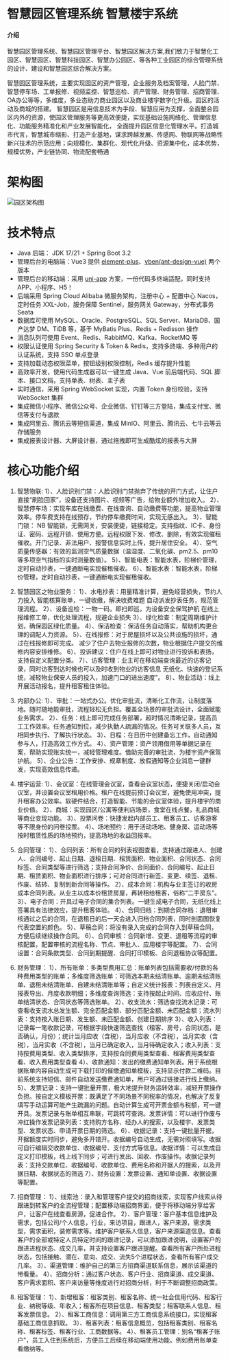 # 智慧园区管理系统 智慧楼宇系统

#### 介绍
智慧园区管理系统、智慧园区管理平台、智慧园区解决方案,我们致力于智慧化工园区、智慧园区、智慧科技园区、智慧办公园区、等各种工业园区的综合管理系统的设计、建设和智慧园区综合解决方案。

智慧园区管理系统，主要实现园区的资产管理，企业服务及档案管理，人脸门禁、智慧停车场、工单报修、视频监控、智慧巡检、资产管理、财务管理、招商管理、OA办公等等，多维度，多业态助力商业园区以及商业楼宇数字化升级。园区的活动及商城的搭建。 智慧园区是用信息技术为手段、智慧应用为支撑，全面整合园区内外的资源，使园区管理服务等更高效便捷，实现基础设施网络化、管理信息化、功能服务精准化和产业发展智能化， 全面提升园区信息化管理水平。打造城市代言，智慧城市缩影、打造产业基地，谋求跨越发展、传感网、物联网等战略性新兴技术的示范应用；向规模化、集群化、现代化升级、资源集中化，成本优势，规模优势，产业链协同、物流配套畅通

# 架构图
![园区架构图](https://github.com/user-attachments/assets/86ff7da4-3be0-4a89-8396-ae19bb16606f)

# 技术特点
* Java 后端： JDK 17/21 + Spring Boot 3.2
* 管理后台的电脑端：Vue3 提供 [element-plus](https://gitee.com/yudaocode/yudao-ui-admin-vue3)、[vben(ant-design-vue)](https://gitee.com/yudaocode/yudao-ui-admin-vben) 两个版本
* 管理后台的移动端：采用 [uni-app](https://github.com/dcloudio/uni-app) 方案，一份代码多终端适配，同时支持 APP、小程序、H5！
* 后端采用 Spring Cloud Alibaba 微服务架构，注册中心 + 配置中心 Nacos，定时任务 XXL-Job，服务保障 Sentinel，服务网关 Gateway，分布式事务 Seata
* 数据库可使用 MySQL、Oracle、PostgreSQL、SQL Server、MariaDB、国产达梦 DM、TiDB 等，基于 MyBatis Plus、Redis + Redisson 操作
* 消息队列可使用 Event、Redis、RabbitMQ、Kafka、RocketMQ 等
* 权限认证使用 Spring Security & Token & Redis，支持多终端、多种用户的认证系统，支持 SSO 单点登录
* 支持加载动态权限菜单，按钮级别权限控制，Redis 缓存提升性能
* 高效率开发，使用代码生成器可以一键生成 Java、Vue 前后端代码、SQL 脚本、接口文档，支持单表、树表、主子表
* 实时通信，采用 Spring WebSocket 实现，内置 Token 身份校验，支持 WebSocket 集群
* 集成微信小程序、微信公众号、企业微信、钉钉等三方登陆，集成支付宝、微信等支付与退款
* 集成阿里云、腾讯云等短信渠道，集成 MinIO、阿里云、腾讯云、七牛云等云存储服务
* 集成报表设计器、大屏设计器，通过拖拽即可生成酷炫的报表与大屏

# 核心功能介绍
1. 智慧物联:
1）、人脸识别门禁：人脸识别门禁抛弃了传统的开门方式，让住户直接“刷脸回家”，设备还支持图片、视频等广告，给物业额外增加收入。
2）、智慧停车场：实现车库在线缴费、在线查询、自动缴费等功能，提高物业管理效率。停车费支持在线预存，节约停车缴费时间，实现无感出入。
3）、智能门锁： NB 智能锁，无需网关，安装便捷，链接稳定。支持指纹、IC卡、身份证、密码、远程开锁、使用方便。远程权限下发、修改、删除，有效实现催租催收。开门记录、非法用户、报警信息实时上传，提升居住安全。
4）、空气质量传感器：有效的监测空气质量数据（温湿度、二氧化碳、pm2.5、pm10等多项空气指标的实时测量数值）。
5）、智能电表：智能水表，阶梯价管理，定时自动抄表，一键通断电实现催租催收。
6）、智能水表：智能水表，阶梯价管理，定时自动抄表，一键通断电实现催租催收。

2. 智慧园区之物业服务：
1）、水电抄表：用量精准计算，避免经营损失，节约人力投入 智能核算账单，一键收缴，解决收费难题 自动派发抄表任务，规范管理流程。 
2）、设备巡检：一物一码，即扫即巡，为设备安全保驾护航 在线上报维修工单，优化处理流程，规避企业损失
3）、绿化检查：制定周期维护计划，确保园区绿化质量。
4）、保洁检查：保洁任务自动落实，帮助机构更合理的调配人力资源。
5）、在线报修：对于房屋损坏以及公共设施的损坏，通过在线报修即可完成。 减少了住户去物业报修的次数，物业根据住户提交的维修内容安排维修。
6）、投诉建议：住户在线上即可对物业进行投诉和表扬，支持自定义配置分类。
7）、访客管理：业主可在移动端查询最近的访客记录，同时访客到达时候也可以及时收到物业的访客信息 无纸化、快速的登记系统，减轻物业保安人员的投入，加速门口的进出速度"。
8）、物业活动：线上开展活动报名，提升租客租住体验。

3. 内部办公:
1）、审批：一站式办公。优化审批流，清晰化工作流，让制度落地。随时随地能审批，流程轻松无负担。覆盖全场景的审批流设计，全面赋能业务需求。
2）、任务：线上即可完成任务部署，超时情况清晰记录，提高员工工作效率。任务通知到位，减少执勤人疏漏的情况。任务可关联多人员，互相同步执行、了解执行状态。
3）、日程：在日历中创建备忘工作，自动通知参与人，打造高效工作方式。
4）、资产管理：资产领用借用等单据记录在案，帮助实现账实统一，减轻管理难度。借助完善的审批流，为楼宇资产保驾护航。
5）、企业公告：工作安排、规章制度、放假通知等企业消息一键群发，实现高效信息传递。

4. 楼宇运营:
1）、会议室：在线管理会议室，查看会议室状态，便捷关闭/启动会议室，并设置会议室租用价格。租户在线提前预订会议室，避免使用冲突，提升租客办公效率。软硬件结合，打造智能、节能的会议室体验，提升楼宇的商业价值。
2）、商城：实现园区/公寓等便利店场景，食堂在线点餐，礼品商城等商业变现功能。
3）、投票问卷：快捷发起内部员工、租客员工、访客游客等不限身份的问卷投票。
4）、场地预约：用于活动场地、健身房、运动场等按时租赁性质的场地预约，提高场地的收益回报率。

5. 合同管理：
1）、合同列表：所有合同的列表视图查看，支持通过跟进人、创建人、合同编号、起止日期、退租日期、租赁面积、物业面积、合同状态、合同标签、合同类型等进行筛选；支持合同净价、合同面价、合同编号、起止日期、租赁面积、物业面积进行排序；可对合同进行新签、变更、续签、退租、作废、结转、复制到新合同等操作。
2）、成本合同：机构与业主签订的收房成本合同列表。从业主以成本价租赁房屋，再转租给租客，俗称“二手房东”。
3）、电子合同：开具过电子合同的集合列表。一键生成电子合同，无纸化线上签署具有法律效应，提升租客体验。
4）、合同归档：到期合同存档：退租审核通过之后的合同，在退租日的后一天会进入归档合同列表，同时剖面图恢复代表空置的颜色。
5）、草稿合同：将没有录入完成的合同存入到草稿合同，方便后续继续操作合同。
6）、合同审核：合同新增、变更、退租等流程的审核配置，配置审核的流程名称、节点、审批人、应用楼宇等配置。
7）、合同设置：合同条款类型、合同到期提醒、合同打印模板、合同退租协议等配置。

6. 财务管理：
1）、所有账单：多类型费用汇总：账单列表包括需要收/付款的各种费用类型的账单；多维度筛选账单：可筛选本期未结清账单、逾期未结清账单、退租未结清账单、自建未结清账单等；自定义统计报表：列表自定义、月报表导出、月度收款明细；多维度查询筛选：支持按起止时间、应收应付、账单结清状态、合同状态等筛选账单。
2）、收支流水：筛选查找流水记录：可查看收支流水总发生额、完全匹配金额、部分匹配金额、未匹配金额；流水列表：支持按入账日期、发生额、未匹配金额、创建日期排序
3）、收入列表：记录每一笔收款记录，可根据字段快速筛选查找（租客、房号，合同状态，是否确认，月份）；统计当月应收（含税），当月应收（不含税），当月实收（含税），当月实收（不含税），当月已确定收入，当月待确定收入；收入列表：支持按费用类型、收入类型排序，支持按合同费用类型查看、租客费用类型查看、收入费用类型查看
4）、收款通知：发出的缴费通知单列表。用于系统根据账单内容自动生成可下载打印的催缴通知单模板，支持显示付款二维码。目前系统支持短信、邮件自动发送缴费通知单，用户可通过链接进行线上缴纳。
5）、发票记录：支持一键批量开票，极大地提升财务运转效率，减轻开票操作负担。按自定义模板开票：既满足了不同场景不同税率的情况，也解决了反复填写手动运算可能产生疏漏的问题。自动计算生成可开票金额与税额，可一键开具。发票记录与账单相互串联，可跳转可查询。发票详情：可以进行作废与冲红操作发票记录列表：支持购方名称、经办人的搜索，以及楼宇、发票类型、发票状态、申请开票日期的筛选。
6）、收据记录：支持一键批量开据，开据额度实时同步，避免多开错开。收据编号自动生成，无需对照填写。收据可自行编辑交收款单位、收据编号、支付方式等信息。收据详情：可以生成自定义打印模板，线上线下同步；可进行发出、回收、作废操作。收据记录列表：支持交款单位、收据编号、收款单位、费用名称和开据人的搜索，以及开据日期、收据状态的筛选
7）、财务设置：发票设置、通知单设置、收据设置等配置。

7. 招商管理：
1）、线索池：录入和管理客户提交的招商线索，实现客户线索从待跟进到转客户的全流程管理；配置移动端招商界面，便于将移动端分享给客户，让客户在线查看房源，促进合作。
2）、客户管理：客户基本信息维护及需求，包括公司/个人信息，行业，来访项目，跟进人，客户来源，需求类型，需求面积，装修需求等。维护客户联系人信息，客户来源渠道信息。查看客户的全部或特定人员特定时间的跟进记录，可以添加跟进说明，设置客户的跟进进程状态、成交几率，并支持设置客户跟进提醒。查看所有客户所处进程状态，包括接触、潜在、意向、成交、流失5个进程状态，查看所有客户成交几率。
3）、渠道管理：维护自己的第三方招商渠道联系信息，展示该渠道的带看量。
4）、招商分析：通过客户状态、客户行业、招商渠道、成交渠道、客户需求面积、客户来访量等维度进行对招商分析，利于不断调整招商政策。

8. 租客管理：
1）、新增租客：租客类别、租客名称、统一社会信用代码、租客行业、纳税等级、年收入；租客所在项目信息、租客类型；租客联系人信息、租客发票信息。
2）、租客工商信息：调用第三方工商信息系统接口，实现租客基础工商信息抓取。
3）、租客列表：租客信息概览，包括租客类别、租客名称、租客标签、租客行业、工商数据等。
4）、租客员工管理：别名“租客子账户”，员工入住到系统后，方便员工后续在移动端使用功能。例如费用账单查看缴纳等。


